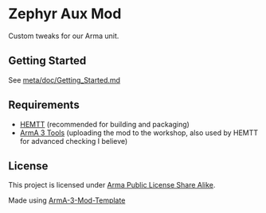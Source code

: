 # Zephyr Aux Mod
Custom tweaks for our Arma unit.

## Getting Started
See [meta/doc/Getting_Started.md](meta/doc/Getting_Started.md)

## Requirements
- [HEMTT](https://github.com/synixebrett/HEMTT) (recommended for building and packaging)
- [ArmA 3 Tools](https://store.steampowered.com/app/233800/Arma_3_Tools/) (uploading the mod to the workshop, also used by HEMTT for advanced checking I believe)

## License
This project is licensed under [Arma Public License Share Alike](LICENSE.md).

Made using [ArmA-3-Mod-Template](https://github.com/Lupus590/ArmA-3-Mod-Template)
